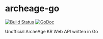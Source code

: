 # archeage-go
[![Build Status](https://travis-ci.org/geeksbaek/archeage-go.svg?branch=master)](https://travis-ci.org/geeksbaek/archeage-go)
[![GoDoc](https://godoc.org/github.com/geeksbaek/archeage-go?status.svg)](https://godoc.org/github.com/geeksbaek/archeage-go)

Unofficial ArcheAge KR Web API written in Go

